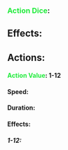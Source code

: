 ### <span style="font-weight:bold;color:rgb(33, 235, 60)">Action Dice</span>: 
## Effects:
## Actions:
#### <span style="font-weight:bold;color:rgb(33, 235, 60)">Action Value</span>: 1-12

#### Speed:

#### Duration:

#### Effects:
##### 1-12:
